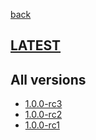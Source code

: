 [back](index)
## [LATEST](ver/1.0.0-rc3/user-manual.html)
## All versions
* [1.0.0-rc3](ver/1.0.0-rc3/user-manual.html)
* [1.0.0-rc2](ver/1.0.0-rc2/user-manual.html)
* [1.0.0-rc1](ver/1.0.0-rc1/user-manual.html)
